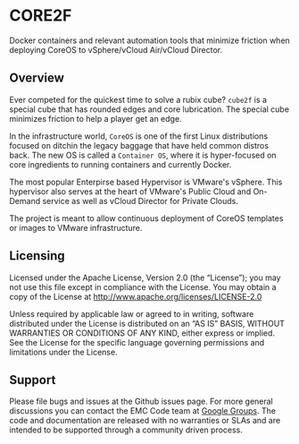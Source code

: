 # CORE2F
Docker containers and relevant automation tools that minimize friction when deploying CoreOS to vSphere/vCloud Air/vCloud Director.  

Overview
--------

Ever competed for the quickest time to solve a rubix cube?  ```cube2f``` is a special cube that has rounded edges and core lubrication.  The special cube minimizes friction to help a player get an edge.

In the infrastructure world, ```CoreOS``` is one of the first Linux distributions focused on ditchin the legacy baggage that have held common distros back.  The new OS is called a ```Container OS```, where it is hyper-focused on core ingredients to running containers and currently Docker.

The most popular Enterpirse based Hypervisor is VMware's vSphere.  This hypervisor also serves at the heart of VMware's Public Cloud and On-Demand service as well as vCloud Director for Private Clouds.

The project is meant to allow continuous deployment of CoreOS templates or images to VMware infrastructure.  



Licensing
---------
Licensed under the Apache License, Version 2.0 (the “License”); you may not use this file except in compliance with the License. You may obtain a copy of the License at <http://www.apache.org/licenses/LICENSE-2.0>

Unless required by applicable law or agreed to in writing, software distributed under the License is distributed on an “AS IS” BASIS, WITHOUT WARRANTIES OR CONDITIONS OF ANY KIND, either express or implied. See the License for the specific language governing permissions and limitations under the License.

Support
-------
Please file bugs and issues at the Github issues page. For more general discussions you can contact the EMC Code team at <a href="https://groups.google.com/forum/#!forum/emccode-users">Google Groups</a>. The code and documentation are released with no warranties or SLAs and are intended to be supported through a community driven process.
